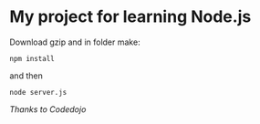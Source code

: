 # My project for learning Node.js
Download gzip and in folder make:
```
npm install
```
and then
```
node server.js
```
_Thanks to Codedojo_